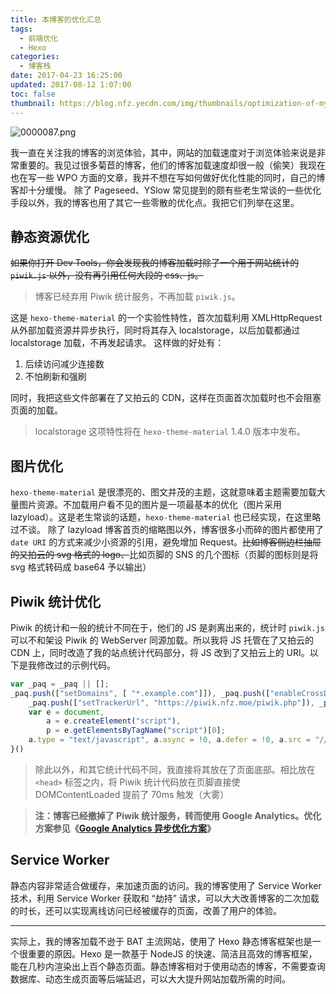 ```yaml
---
title: 本博客的优化汇总
tags:
  - 前端优化
  - Hexo
categories:
  - 博客栈
date: 2017-04-23 16:25:00
updated: 2017-08-12 1:07:00
toc: false
thumbnail: https://blog.nfz.yecdn.com/img/thumbnails/optimization-of-my-blog.png
---
```


![0000087.png](https://img2.nfz.yecdn.com/2017/08/12/598de45fa4754.png)

我一直在关注我的博客的浏览体验，其中，网站的加载速度对于浏览体验来说是非常重要的。<!--more-->我见过很多菊苣的博客，他们的博客加载速度却很一般（偷笑）我现在也在写一些 WPO 方面的文章，我并不想在写如何做好优化性能的同时，自己的博客却十分缓慢。
除了 Pageseed、YSlow 常见提到的颇有些老生常谈的一些优化手段以外，我的博客也用了其它一些零散的优化点。我把它们列举在这里。

## 静态资源优化

~~如果你打开 Dev Tools，你会发现我的博客加载时除了一个用于网站统计的 `piwik.js` 以外，没有再引用任何大段的 css、js。~~

> 博客已经弃用 Piwik 统计服务，不再加载 `piwik.js`。

这是 `hexo-theme-material` 的一个实验性特性，首次加载利用 XMLHttpRequest 从外部加载资源并异步执行，同时将其存入 localstorage，以后加载都通过 localstorage 加载，不再发起请求。
这样做的好处有：

1. 后续访问减少连接数
2. 不怕刷新和强刷

同时，我把这些文件部署在了又拍云的 CDN，这样在页面首次加载时也不会阻塞页面的加载。

> localstorage 这项特性将在 `hexo-theme-material` 1.4.0 版本中发布。

## 图片优化

`hexo-theme-material` 是很漂亮的、图文并茂的主题，这就意味着主题需要加载大量图片资源。不加载用户看不见的图片是一项最基本的优化（图片采用 lazyload）。这是老生常谈的话题，`hexo-theme-material` 也已经实现，在这里略过不谈。
除了 lazyload 博客首页的缩略图以外，博客很多小而碎的图片都使用了 `date URI` 的方式来减少小资源的引用，避免增加 Request。~~比如博客侧边栏抽屉的又拍云的 svg 格式的 logo、~~比如页脚的 SNS 的几个图标（页脚的图标则是将 svg 格式转码成 base64 予以输出）

## Piwik 统计优化

Piwik 的统计和一般的统计不同在于，他们的 JS 是剥离出来的，统计时 `piwik.js` 可以不和架设 Piwik 的 WebServer 同源加载。所以我将 JS 托管在了又拍云的 CDN 上，同时改造了我的站点统计代码部分，将 JS 改到了又拍云上的 URI。以下是我修改过的示例代码。

```javascript
var _paq = _paq || [];
_paq.push(["setDomains", [ "*.example.com"]]), _paq.push(["enableCrossDomainLinking"]), _paq.push(["trackPageView"]), _paq.push(["enableLinkTracking"]), function() {
	_paq.push(["setTrackerUrl", "https://piwik.nfz.moe/piwik.php"]), _paq.push(["setSiteId", "2"]);
	var e = document,
		a = e.createElement("script"),
		p = e.getElementsByTagName("script")[0];
	a.type = "text/javascript", a.async = !0, a.defer = !0, a.src = "//cdn.example.com/piwik/piwik.js", p.parentNode.insertBefore(a, p)
}()
```

> 除此以外，和其它统计代码不同，我直接将其放在了页面底部。相比放在 `<head>` 标签之内，将 Piwik 统计代码放在页脚直接使 DOMContentLoaded 提前了 70ms 触发（大雾）

> **注：博客已经撤掉了 Piwik 统计服务，转而使用 Google Analytics。优化方案参见《[Google Analytics 异步优化方案](https://blog.nfz.moe/archives/google-analytics-optimize.html)》**

## Service Worker

静态内容非常适合做缓存，来加速页面的访问。我的博客使用了 Service Worker 技术，利用 Service Worker 获取和 “劫持” 请求，可以大大改善博客的二次加载的时长，还可以实现离线访问已经被缓存的页面，改善了用户的体验。

-----

实际上，我的博客加载不逊于 BAT 主流网站，使用了 Hexo 静态博客框架也是一个很重要的原因。Hexo 是一款基于 NodeJS 的快速、简洁且高效的博客框架，能在几秒内渲染出上百个静态页面。静态博客相对于使用动态的博客，不需要查询数据库、动态生成页面等后端延迟，可以大大提升网站加载所需的时间。
